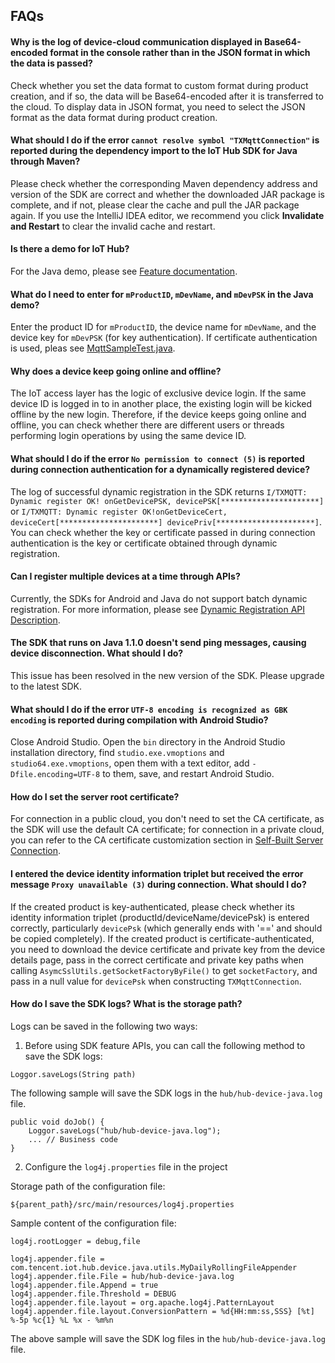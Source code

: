 ## FAQs

#### Why is the log of device-cloud communication displayed in Base64-encoded format in the console rather than in the JSON format in which the data is passed?

Check whether you set the data format to custom format during product creation, and if so, the data will be Base64-encoded after it is transferred to the cloud. To display data in JSON format, you need to select the JSON format as the data format during product creation.

#### What should I do if the error `cannot resolve symbol "TXMqttConnection"` is reported during the dependency import to the IoT Hub SDK for Java through Maven?

Please check whether the corresponding Maven dependency address and version of the SDK are correct and whether the downloaded JAR package is complete, and if not, please clear the cache and pull the JAR package again. If you use the IntelliJ IDEA editor, we recommend you click **Invalidate and Restart** to clear the invalid cache and restart.

#### Is there a demo for IoT Hub?

For the Java demo, please see [Feature documentation](README.md#Feature-documentation).

#### What do I need to enter for `mProductID`, `mDevName`, and `mDevPSK` in the Java demo?

Enter the product ID for `mProductID`, the device name for `mDevName`, and the device key for `mDevPSK` (for key authentication). If certificate authentication is used, pleas see [MqttSampleTest.java](../../../hub-device-java/src/test/java/com/tencent/iot/hub/device/java/core/mqtt/MqttSampleTest.java).

#### Why does a device keep going online and offline?

The IoT access layer has the logic of exclusive device login. If the same device ID is logged in to in another place, the existing login will be kicked offline by the new login. Therefore, if the device keeps going online and offline, you can check whether there are different users or threads performing login operations by using the same device ID.

#### What should I do if the error `No permission to connect (5)` is reported during connection authentication for a dynamically registered device?

The log of successful dynamic registration in the SDK returns `I/TXMQTT: Dynamic register OK! onGetDevicePSK, devicePSK[**********************]` or `I/TXMQTT: Dynamic register OK!onGetDeviceCert, deviceCert[**********************] devicePriv[**********************]`. You can check whether the key or certificate passed in during connection authentication is the key or certificate obtained through dynamic registration.

#### Can I register multiple devices at a time through APIs?

Currently, the SDKs for Android and Java do not support batch dynamic registration. For more information, please see [Dynamic Registration API Description](../../../hub-device-android/docs/en/PRELIM__动态注册_EN-US.md).

#### The SDK that runs on Java 1.1.0 doesn't send ping messages, causing device disconnection. What should I do?

This issue has been resolved in the new version of the SDK. Please upgrade to the latest SDK.

#### What should I do if the error `UTF-8 encoding is recognized as GBK encoding` is reported during compilation with Android Studio?

Close Android Studio. Open the `bin` directory in the Android Studio installation directory, find `studio.exe.vmoptions` and `studio64.exe.vmoptions`, open them with a text editor, add `-Dfile.encoding=UTF-8` to them, save, and restart Android Studio.


#### How do I set the server root certificate?

For connection in a public cloud, you don't need to set the CA certificate, as the SDK will use the default CA certificate; for connection in a private cloud, you can refer to the CA certificate customization section in [Self-Built Server Connection](PRELIM__自建服务器接入_EN-US.md).

#### I entered the device identity information triplet but received the error message `Proxy unavailable (3)` during connection. What should I do?

If the created product is key-authenticated, please check whether its identity information triplet (productId/deviceName/devicePsk) is entered correctly, particularly `devicePsk` (which generally ends with '==' and should be copied completely). If the created product is certificate-authenticated, you need to download the device certificate and private key from the device details page, pass in the correct certificate and private key paths when calling `AsymcSslUtils.getSocketFactoryByFile()` to get `socketFactory`, and pass in a null value for `devicePsk` when constructing `TXMqttConnection`.

#### How do I save the SDK logs? What is the storage path?

Logs can be saved in the following two ways:

1. Before using SDK feature APIs, you can call the following method to save the SDK logs:
```
Loggor.saveLogs(String path)
```

The following sample will save the SDK logs in the `hub/hub-device-java.log` file.
```
public void doJob() {
    Loggor.saveLogs("hub/hub-device-java.log");
    ... // Business code
}
```

2. Configure the `log4j.properties` file in the project

Storage path of the configuration file:
```
${parent_path}/src/main/resources/log4j.properties
```

Sample content of the configuration file:
```
log4j.rootLogger = debug,file

log4j.appender.file = com.tencent.iot.hub.device.java.utils.MyDailyRollingFileAppender
log4j.appender.file.File = hub/hub-device-java.log
log4j.appender.file.Append = true
log4j.appender.file.Threshold = DEBUG
log4j.appender.file.layout = org.apache.log4j.PatternLayout
log4j.appender.file.layout.ConversionPattern = %d{HH:mm:ss,SSS} [%t] %-5p %c{1} %L %x - %m%n
```
The above sample will save the SDK log files in the `hub/hub-device-java.log` file.